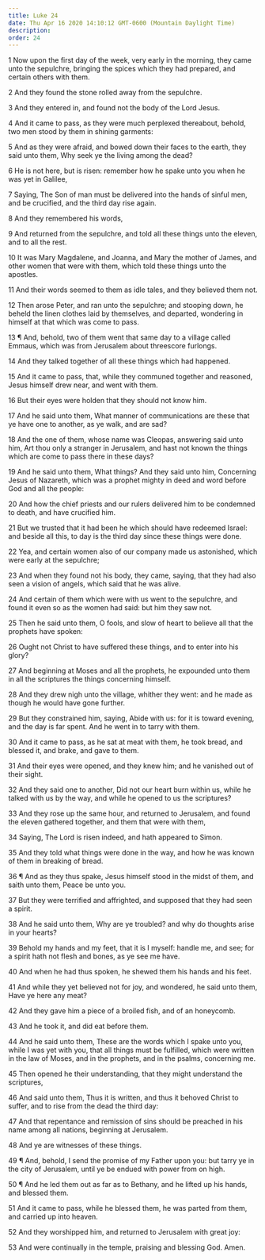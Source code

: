 ```yaml
---
title: Luke 24
date: Thu Apr 16 2020 14:10:12 GMT-0600 (Mountain Daylight Time)
description: 
order: 24
---
```


<p>
  1 Now upon the first day of the week, very early in the morning, they came
  unto the sepulchre, bringing the spices which they had prepared, and certain
  others with them.
</p>
<p>2 And they found the stone rolled away from the sepulchre.</p>
<p>3 And they entered in, and found not the body of the Lord Jesus.</p>
<p>
  4 And it came to pass, as they were much perplexed thereabout, behold, two men
  stood by them in shining garments:
</p>
<p>
  5 And as they were afraid, and bowed down their faces to the earth, they said
  unto them, Why seek ye the living among the dead?
</p>
<p>
  6 He is not here, but is risen: remember how he spake unto you when he was yet
  in Galilee,
</p>
<p>
  7 Saying, The Son of man must be delivered into the hands of sinful men, and
  be crucified, and the third day rise again.
</p>
<p>8 And they remembered his words,</p>
<p>
  9 And returned from the sepulchre, and told all these things unto the eleven,
  and to all the rest.
</p>
<p>
  10 It was Mary Magdalene, and Joanna, and Mary the mother of James, and other
  women that were with them, which told these things unto the apostles.
</p>
<p>
  11 And their words seemed to them as idle tales, and they believed them not.
</p>
<p>
  12 Then arose Peter, and ran unto the sepulchre; and stooping down, he beheld
  the linen clothes laid by themselves, and departed, wondering in himself at
  that which was come to pass.
</p>
<p>
  13 &#xB6; And, behold, two of them went that same day to a village called
  Emmaus, which was from Jerusalem about threescore furlongs.
</p>
<p>14 And they talked together of all these things which had happened.</p>
<p>
  15 And it came to pass, that, while they communed together and reasoned, Jesus
  himself drew near, and went with them.
</p>
<p>16 But their eyes were holden that they should not know him.</p>
<p>
  17 And he said unto them, What manner of communications are these that ye have
  one to another, as ye walk, and are sad?
</p>
<p>
  18 And the one of them, whose name was Cleopas, answering said unto him, Art
  thou only a stranger in Jerusalem, and hast not known the things which are
  come to pass there in these days?
</p>
<p>
  19 And he said unto them, What things? And they said unto him, Concerning
  Jesus of Nazareth, which was a prophet mighty in deed and word before God and
  all the people:
</p>
<p>
  20 And how the chief priests and our rulers delivered him to be condemned to
  death, and have crucified him.
</p>
<p>
  21 But we trusted that it had been he which should have redeemed Israel: and
  beside all this, to day is the third day since these things were done.
</p>
<p>
  22 Yea, and certain women also of our company made us astonished, which were
  early at the sepulchre;
</p>
<p>
  23 And when they found not his body, they came, saying, that they had also
  seen a vision of angels, which said that he was alive.
</p>
<p>
  24 And certain of them which were with us went to the sepulchre, and found it
  even so as the women had said: but him they saw not.
</p>
<p>
  25 Then he said unto them, O fools, and slow of heart to believe all that the
  prophets have spoken:
</p>
<p>
  26 Ought not Christ to have suffered these things, and to enter into his
  glory?
</p>
<p>
  27 And beginning at Moses and all the prophets, he expounded unto them in all
  the scriptures the things concerning himself.
</p>
<p>
  28 And they drew nigh unto the village, whither they went: and he made as
  though he would have gone further.
</p>
<p>
  29 But they constrained him, saying, Abide with us: for it is toward evening,
  and the day is far spent. And he went in to tarry with them.
</p>
<p>
  30 And it came to pass, as he sat at meat with them, he took bread, and
  blessed it, and brake, and gave to them.
</p>
<p>
  31 And their eyes were opened, and they knew him; and he vanished out of their
  sight.
</p>
<p>
  32 And they said one to another, Did not our heart burn within us, while he
  talked with us by the way, and while he opened to us the scriptures?
</p>
<p>
  33 And they rose up the same hour, and returned to Jerusalem, and found the
  eleven gathered together, and them that were with them,
</p>
<p>34 Saying, The Lord is risen indeed, and hath appeared to Simon.</p>
<p>
  35 And they told what things were done in the way, and how he was known of
  them in breaking of bread.
</p>
<p>
  36 &#xB6; And as they thus spake, Jesus himself stood in the midst of them,
  and saith unto them, Peace be unto you.
</p>
<p>
  37 But they were terrified and affrighted, and supposed that they had seen a
  spirit.
</p>
<p>
  38 And he said unto them, Why are ye troubled? and why do thoughts arise in
  your hearts?
</p>
<p>
  39 Behold my hands and my feet, that it is I myself: handle me, and see; for a
  spirit hath not flesh and bones, as ye see me have.
</p>
<p>40 And when he had thus spoken, he shewed them his hands and his feet.</p>
<p>
  41 And while they yet believed not for joy, and wondered, he said unto them,
  Have ye here any meat?
</p>
<span></span>
<p>42 And they gave him a piece of a broiled fish, and of an honeycomb.</p>
<p>43 And he took it, and did eat before them.</p>
<p>
  44 And he said unto them, These are the words which I spake unto you, while I
  was yet with you, that all things must be fulfilled, which were written in the
  law of Moses, and in the prophets, and in the psalms, concerning me.
</p>
<p>
  45 Then opened he their understanding, that they might understand the
  scriptures,
</p>
<p>
  46 And said unto them, Thus it is written, and thus it behoved Christ to
  suffer, and to rise from the dead the third day:
</p>
<p>
  47 And that repentance and remission of sins should be preached in his name
  among all nations, beginning at Jerusalem.
</p>
<p>48 And ye are witnesses of these things.</p>
<p>
  49 &#xB6; And, behold, I send the promise of my Father upon you: but tarry ye
  in the city of Jerusalem, until ye be endued with power from on high.
</p>
<p>
  50 &#xB6; And he led them out as far as to Bethany, and he lifted up his
  hands, and blessed them.
</p>
<p>
  51 And it came to pass, while he blessed them, he was parted from them, and
  carried up into heaven.
</p>
<p>52 And they worshipped him, and returned to Jerusalem with great joy:</p>
<p>53 And were continually in the temple, praising and blessing God. Amen.</p>
